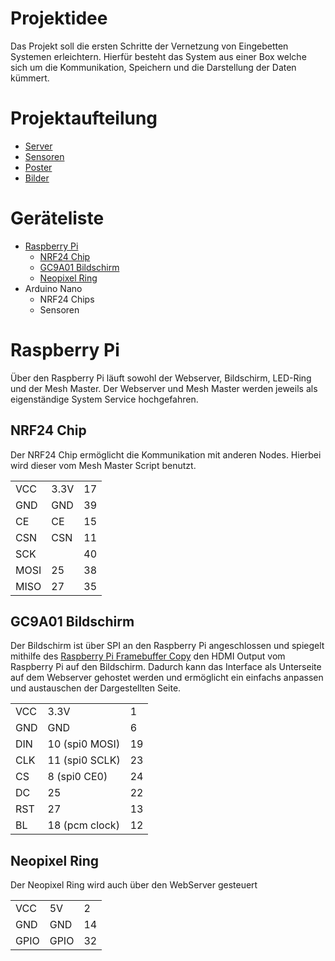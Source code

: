 # Projektidee
Das Projekt soll die ersten Schritte der Vernetzung von Eingebetten Systemen erleichtern. Hierfür besteht das System aus einer Box welche sich um die Kommunikation, Speichern und die Darstellung der Daten kümmert.

# Projektaufteilung
- [Server](https://github.com/my-mesh/server)
- [Sensoren](https://github.com/my-mesh/sensor)
- [Poster](https://github.com/my-mesh/poster)
- [Bilder](https://github.com/my-mesh/pictures)

# Geräteliste
- [Raspberry Pi](#raspberry-pi)
  - [NRF24 Chip](#nrf24-chip)
  - [GC9A01 Bildschirm](#gc9a01-bildschirm)
  - [Neopixel Ring](#neopixel-ring)
- Arduino Nano
  - NRF24 Chips
  - Sensoren

# Raspberry Pi
Über den Raspberry Pi läuft sowohl der Webserver, Bildschirm, LED-Ring und der Mesh Master. Der Webserver und Mesh Master werden jeweils als eigenständige System Service hochgefahren.

## NRF24 Chip
Der NRF24 Chip ermöglicht die Kommunikation mit anderen Nodes. Hierbei wird dieser vom Mesh Master Script benutzt.

<table>
    <tbody>
        <tr>
            <td>VCC</td><td>3.3V</td><td>17</td>
        </tr>
        <tr>
            <td>GND</td><td>GND</td><td>39</td>
        </tr>
        <tr>
            <td>CE</td><td>CE</td><td>15</td>
        </tr>
        <tr>
            <td>CSN</td><td>CSN</td><td>11</td>
        </tr>
        <tr>
            <td>SCK</td><td></td><td>40</td>
        </tr>
        <tr>
            <td>MOSI</td><td>25</td><td>38</td>
        </tr>
        <tr>
            <td>MISO</td><td>27</td><td>35</td>
        </tr>
    </tbody>
</table>

## GC9A01 Bildschirm
Der Bildschirm ist über SPI an den Raspberry Pi angeschlossen und spiegelt mithilfe des [Raspberry Pi Framebuffer Copy](https://github.com/tasanakorn/rpi-fbcp) den HDMI Output vom Raspberry Pi auf den Bildschirm. Dadurch kann das Interface als Unterseite auf dem Webserver gehostet werden und ermöglicht ein einfachs anpassen und austauschen der Dargestellten Seite.

<table>
    <tbody>
        <tr>
            <td>VCC</td><td>3.3V</td><td>1</td>
        </tr>
        <tr>
            <td>GND</td><td>GND</td><td>6</td>
        </tr>
        <tr>
            <td>DIN</td><td>10 (spi0 MOSI)</td><td>19</td>
        </tr>
        <tr>
            <td>CLK</td><td>11 (spi0 SCLK)</td><td>23</td>
        </tr>
        <tr>
            <td>CS</td><td>8 (spi0 CE0)</td><td>24</td>
        </tr>
        <tr>
            <td>DC</td><td>25</td><td>22</td>
        </tr>
        <tr>
            <td>RST</td><td>27</td><td>13</td>
        </tr>
        <tr>
            <td>BL</td><td>18 (pcm clock)</td><td>12</td>
        </tr>
    </tbody>
</table>

## Neopixel Ring
Der Neopixel Ring wird auch über den WebServer gesteuert

<table>
    <tbody>
        <tr>
            <td>VCC</td><td>5V</td><td>2</td>
        </tr>
        <tr>
            <td>GND</td><td>GND</td><td>14</td>
        </tr>
        <tr>
            <td>GPIO</td><td>GPIO</td><td>32</td>
        </tr>
    </tbody>
</table>
